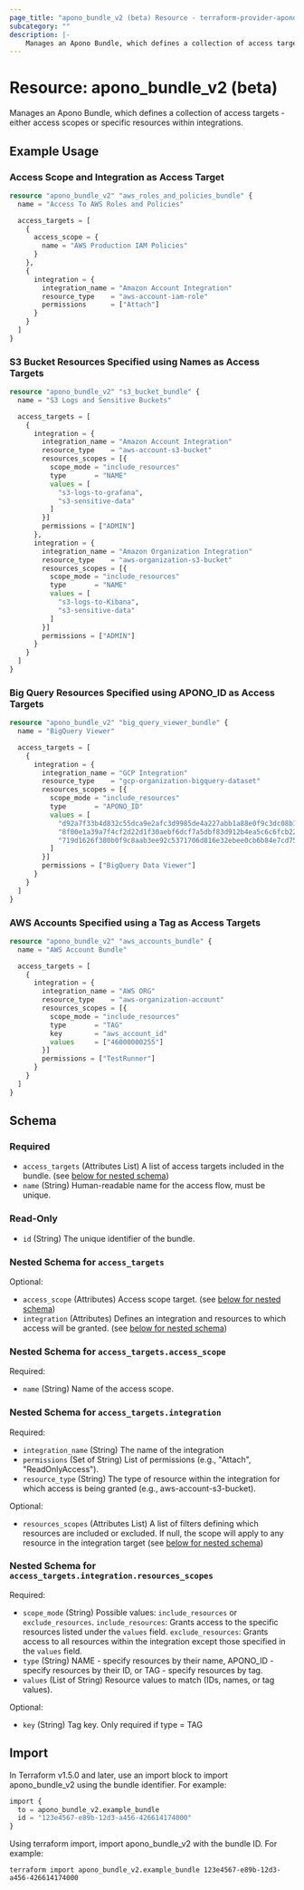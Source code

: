 ```yaml
---
page_title: "apono_bundle_v2 (beta) Resource - terraform-provider-apono"
subcategory: ""
description: |-
    Manages an Apono Bundle, which defines a collection of access targets - either access scopes or specific resources within integrations.
---
```


# Resource: apono_bundle_v2 (beta)

Manages an Apono Bundle, which defines a collection of access targets - either access scopes or specific resources within integrations.

## Example Usage

### Access Scope and Integration as Access Target

```terraform
resource "apono_bundle_v2" "aws_roles_and_policies_bundle" {
  name = "Access To AWS Roles and Policies"

  access_targets = [
    {
      access_scope = {
        name = "AWS Production IAM Policies"
      }
    },
    {
      integration = {
        integration_name = "Amazon Account Integration"
        resource_type    = "aws-account-iam-role"
        permissions      = ["Attach"]
      }
    }
  ]
}
```

### S3 Bucket Resources Specified using Names as Access Targets

```terraform
resource "apono_bundle_v2" "s3_bucket_bundle" {
  name = "S3 Logs and Sensitive Buckets"

  access_targets = [
    {
      integration = {
        integration_name = "Amazon Account Integration"
        resource_type    = "aws-account-s3-bucket"
        resources_scopes = [{
          scope_mode = "include_resources"
          type       = "NAME"
          values = [
            "s3-logs-to-grafana",
            "s3-sensitive-data"
          ]
        }]
        permissions = ["ADMIN"]
      },
      integration = {
        integration_name = "Amazon Organization Integration"
        resource_type    = "aws-organization-s3-bucket"
        resources_scopes = [{
          scope_mode = "include_resources"
          type       = "NAME"
          values = [
            "s3-logs-to-Kibana",
            "s3-sensitive-data"
          ]
        }]
        permissions = ["ADMIN"]
      }
    }
  ]
}
```

### Big Query Resources Specified using APONO_ID as Access Targets

```terraform
resource "apono_bundle_v2" "big_query_viewer_bundle" {
  name = "BigQuery Viewer"

  access_targets = [
    {
      integration = {
        integration_name = "GCP Integration"
        resource_type    = "gcp-organization-bigquery-dataset"
        resources_scopes = [{
          scope_mode = "include_resources"
          type       = "APONO_ID"
          values = [
            "d92a7f33b4d832c55dca9e2afc3d9985de4a227abb1a88e0f9c3dc08b12b57e6",
            "8f00e1a39a7f4cf2d22d1f30aebf6dcf7a5dbf83d912b4ea5c6c6fcb22cf1d09",
            "719d1626f380b0f9c8aab3ee92c5371706d816e32ebee0cb6b84e7cd759d2a0e"
          ]
        }]
        permissions = ["BigQuery Data Viewer"]
      }
    }
  ]
}
```

### AWS Accounts Specified using a Tag as Access Targets

```terraform
resource "apono_bundle_v2" "aws_accounts_bundle" {
  name = "AWS Account Bundle"

  access_targets = [
    {
      integration = {
        integration_name = "AWS ORG"
        resource_type    = "aws-organization-account"
        resources_scopes = [{
          scope_mode = "include_resources"
          type       = "TAG"
          key        = "aws_account_id"
          values     = ["46000000255"]
        }]
        permissions = ["TestRunner"]
      }
    }
  ]
}
```

<!-- schema generated by tfplugindocs -->
## Schema

### Required

- `access_targets` (Attributes List) A list of access targets included in the bundle. (see [below for nested schema](#nestedatt--access_targets))
- `name` (String) Human-readable name for the access flow, must be unique.

### Read-Only

- `id` (String) The unique identifier of the bundle.

<a id="nestedatt--access_targets"></a>
### Nested Schema for `access_targets`

Optional:

- `access_scope` (Attributes) Access scope target. (see [below for nested schema](#nestedatt--access_targets--access_scope))
- `integration` (Attributes) Defines an integration and resources to which access will be granted. (see [below for nested schema](#nestedatt--access_targets--integration))

<a id="nestedatt--access_targets--access_scope"></a>
### Nested Schema for `access_targets.access_scope`

Required:

- `name` (String) Name of the access scope.


<a id="nestedatt--access_targets--integration"></a>
### Nested Schema for `access_targets.integration`

Required:

- `integration_name` (String) The name of the integration
- `permissions` (Set of String) List of permissions (e.g., "Attach", "ReadOnlyAccess").
- `resource_type` (String) The type of resource within the integration for which access is being granted (e.g., aws-account-s3-bucket).

Optional:

- `resources_scopes` (Attributes List) A list of filters defining which resources are included or excluded. If null, the scope will apply to any resource in the integration target (see [below for nested schema](#nestedatt--access_targets--integration--resources_scopes))

<a id="nestedatt--access_targets--integration--resources_scopes"></a>
### Nested Schema for `access_targets.integration.resources_scopes`

Required:

- `scope_mode` (String) Possible values: `include_resources` or `exclude_resources`. `include_resources`: Grants access to the specific resources listed under the `values` field. `exclude_resources`: Grants access to all resources within the integration except those specified in the `values` field.
- `type` (String) NAME - specify resources by their name, APONO_ID - specify resources by their ID, or TAG - specify resources by tag.
- `values` (List of String) Resource values to match (IDs, names, or tag values).

Optional:

- `key` (String) Tag key. Only required if type = TAG

## Import

In Terraform v1.5.0 and later, use an import block to import apono_bundle_v2 using the bundle identifier. For example:

```terraform
import {
  to = apono_bundle_v2.example_bundle
  id = "123e4567-e89b-12d3-a456-426614174000"
}
```

Using terraform import, import apono_bundle_v2 with the bundle ID. For example:

```shell
terraform import apono_bundle_v2.example_bundle 123e4567-e89b-12d3-a456-426614174000
```
